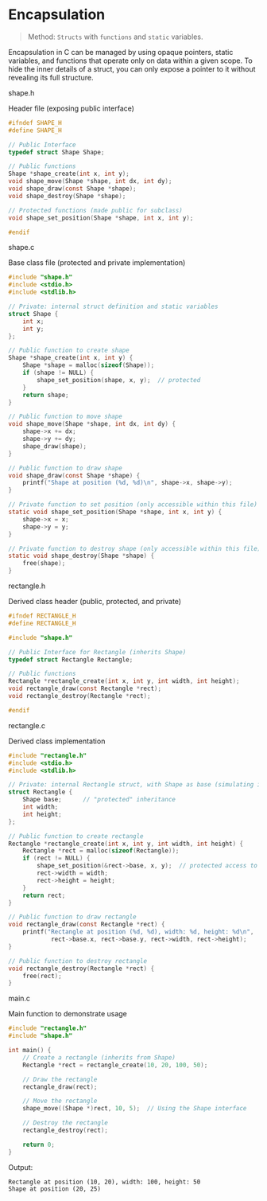 # Encapsulation
> Method: `Structs` with `functions` and `static` variables.

Encapsulation in C can be managed by using opaque pointers, static variables, and functions that operate only on data within a given scope. To hide the inner details of a struct, you can only expose a pointer to it without revealing its full structure.

shape.h

Header file (exposing public interface)
```c
#ifndef SHAPE_H
#define SHAPE_H

// Public Interface
typedef struct Shape Shape;

// Public functions
Shape *shape_create(int x, int y);
void shape_move(Shape *shape, int dx, int dy);
void shape_draw(const Shape *shape);
void shape_destroy(Shape *shape);

// Protected functions (made public for subclass)
void shape_set_position(Shape *shape, int x, int y);

#endif
```

shape.c

Base class file (protected and private implementation)
```c
#include "shape.h"
#include <stdio.h>
#include <stdlib.h>

// Private: internal struct definition and static variables
struct Shape {
    int x;
    int y;
};

// Public function to create shape
Shape *shape_create(int x, int y) {
    Shape *shape = malloc(sizeof(Shape));
    if (shape != NULL) {
        shape_set_position(shape, x, y);  // protected
    }
    return shape;
}

// Public function to move shape
void shape_move(Shape *shape, int dx, int dy) {
    shape->x += dx;
    shape->y += dy;
    shape_draw(shape);
}

// Public function to draw shape
void shape_draw(const Shape *shape) {
    printf("Shape at position (%d, %d)\n", shape->x, shape->y);
}

// Private function to set position (only accessible within this file)
static void shape_set_position(Shape *shape, int x, int y) {
    shape->x = x;
    shape->y = y;
}

// Private function to destroy shape (only accessible within this file)
static void shape_destroy(Shape *shape) {
    free(shape);
}
```

rectangle.h

Derived class header (public, protected, and private)
```c
#ifndef RECTANGLE_H
#define RECTANGLE_H

#include "shape.h"

// Public Interface for Rectangle (inherits Shape)
typedef struct Rectangle Rectangle;

// Public functions
Rectangle *rectangle_create(int x, int y, int width, int height);
void rectangle_draw(const Rectangle *rect);
void rectangle_destroy(Rectangle *rect);

#endif
```

rectangle.c

Derived class implementation
```c
#include "rectangle.h"
#include <stdio.h>
#include <stdlib.h>

// Private: internal Rectangle struct, with Shape as base (simulating inheritance)
struct Rectangle {
    Shape base;      // "protected" inheritance
    int width;
    int height;
};

// Public function to create rectangle
Rectangle *rectangle_create(int x, int y, int width, int height) {
    Rectangle *rect = malloc(sizeof(Rectangle));
    if (rect != NULL) {
        shape_set_position(&rect->base, x, y);  // protected access to Shape
        rect->width = width;
        rect->height = height;
    }
    return rect;
}

// Public function to draw rectangle
void rectangle_draw(const Rectangle *rect) {
    printf("Rectangle at position (%d, %d), width: %d, height: %d\n",
            rect->base.x, rect->base.y, rect->width, rect->height);
}

// Public function to destroy rectangle
void rectangle_destroy(Rectangle *rect) {
    free(rect);
}
```

main.c

Main function to demonstrate usage
```c
#include "rectangle.h"
#include "shape.h"

int main() {
    // Create a rectangle (inherits from Shape)
    Rectangle *rect = rectangle_create(10, 20, 100, 50);

    // Draw the rectangle
    rectangle_draw(rect);

    // Move the rectangle
    shape_move((Shape *)rect, 10, 5);  // Using the Shape interface

    // Destroy the rectangle
    rectangle_destroy(rect);

    return 0;
}
```

Output:
```plaintext
Rectangle at position (10, 20), width: 100, height: 50
Shape at position (20, 25)
```
